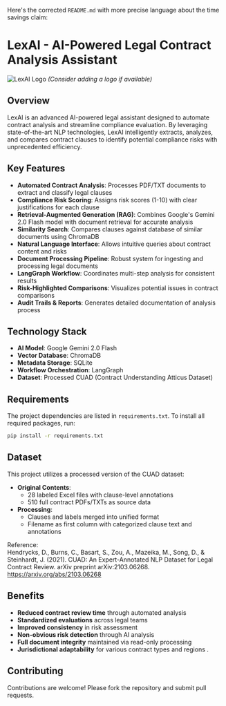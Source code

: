 Here's the corrected `README.md` with more precise language about the time savings claim:

# LexAI - AI-Powered Legal Contract Analysis Assistant

![LexAI Logo](https://via.placeholder.com/150) *(Consider adding a logo if available)*

## Overview

LexAI is an advanced AI-powered legal assistant designed to automate contract analysis and streamline compliance evaluation. By leveraging state-of-the-art NLP technologies, LexAI intelligently extracts, analyzes, and compares contract clauses to identify potential compliance risks with unprecedented efficiency.

## Key Features

- **Automated Contract Analysis**: Processes PDF/TXT documents to extract and classify legal clauses
- **Compliance Risk Scoring**: Assigns risk scores (1-10) with clear justifications for each clause
- **Retrieval-Augmented Generation (RAG)**: Combines Google's Gemini 2.0 Flash model with document retrieval for accurate analysis
- **Similarity Search**: Compares clauses against database of similar documents using ChromaDB
- **Natural Language Interface**: Allows intuitive queries about contract content and risks
- **Document Processing Pipeline**: Robust system for ingesting and processing legal documents
- **LangGraph Workflow**: Coordinates multi-step analysis for consistent results
- **Risk-Highlighted Comparisons**: Visualizes potential issues in contract comparisons
- **Audit Trails & Reports**: Generates detailed documentation of analysis process

## Technology Stack

- **AI Model**: Google Gemini 2.0 Flash
- **Vector Database**: ChromaDB
- **Metadata Storage**: SQLite
- **Workflow Orchestration**: LangGraph
- **Dataset**: Processed CUAD (Contract Understanding Atticus Dataset)

## Requirements

The project dependencies are listed in `requirements.txt`. To install all required packages, run:

```bash
pip install -r requirements.txt
```

## Dataset

This project utilizes a processed version of the CUAD dataset:
- **Original Contents**:
  - 28 labeled Excel files with clause-level annotations
  - 510 full contract PDFs/TXTs as source data
- **Processing**:
  - Clauses and labels merged into unified format
  - Filename as first column with categorized clause text and annotations

Reference:  
Hendrycks, D., Burns, C., Basart, S., Zou, A., Mazeika, M., Song, D., & Steinhardt, J. (2021). CUAD: An Expert-Annotated NLP Dataset for Legal Contract Review. arXiv preprint arXiv:2103.06268. https://arxiv.org/abs/2103.06268

## Benefits

- **Reduced contract review time** through automated analysis
- **Standardized evaluations** across legal teams
- **Improved consistency** in risk assessment
- **Non-obvious risk detection** through AI analysis
- **Full document integrity** maintained via read-only processing
- **Jurisdictional adaptability** for various contract types and regions
.

## Contributing

Contributions are welcome! Please fork the repository and submit pull requests.
